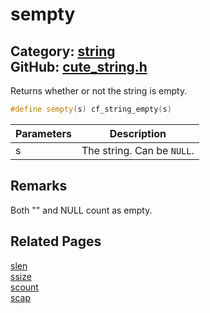 # sempty

Category: [string](https://github.com/RandyGaul/cute_framework/blob/master/docs/api_reference?id=string)  
GitHub: [cute_string.h](https://github.com/RandyGaul/cute_framework/blob/master/include/cute_string.h)  
---

Returns whether or not the string is empty.

```cpp
#define sempty(s) cf_string_empty(s)
```

Parameters | Description
--- | ---
s | The string. Can be `NULL`.

## Remarks

Both "" and NULL count as empty.

## Related Pages

[slen](https://github.com/RandyGaul/cute_framework/blob/master/docs/string/slen.md)  
[ssize](https://github.com/RandyGaul/cute_framework/blob/master/docs/string/ssize.md)  
[scount](https://github.com/RandyGaul/cute_framework/blob/master/docs/string/scount.md)  
[scap](https://github.com/RandyGaul/cute_framework/blob/master/docs/string/scap.md)  
